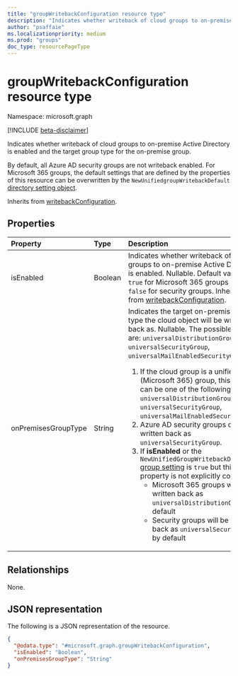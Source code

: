 ```yaml
---
title: "groupWritebackConfiguration resource type"
description: "Indicates whether writeback of cloud groups to on-premise Active Directory is enabled and the target group type for the on-premise group."
author: "psaffaie"
ms.localizationpriority: medium
ms.prod: "groups"
doc_type: resourcePageType
---
```


# groupWritebackConfiguration resource type

Namespace: microsoft.graph

[!INCLUDE [beta-disclaimer](../../includes/beta-disclaimer.md)]

Indicates whether writeback of cloud groups to on-premise Active Directory is enabled and the target group type for the on-premise group.

 By default, all Azure AD security groups are not writeback enabled. For Microsoft 365 groups, the default settings that are defined by the properties of this resource can be overwritten by the `NewUnifiedgroupWritebackDefault` [directory setting object](directorysetting.md).

Inherits from [writebackConfiguration](../resources/writebackconfiguration.md).

## Properties
|Property|Type|Description|
|:---|:---|:---|
|isEnabled|Boolean|Indicates whether writeback of cloud groups to on-premise Active Directory is enabled. Nullable. Default value is `true` for Microsoft 365 groups and `false` for security groups. Inherited from [writebackConfiguration](../resources/writebackconfiguration.md).|
|onPremisesGroupType|String|Indicates the target on-premise group type the cloud object will be written back as. Nullable. The possible values are: `universalDistributionGroup`, `universalSecurityGroup`, `universalMailEnabledSecurityGroup`.<ol><li>If the cloud group is a unified (Microsoft 365) group, this property can be one of the following: `universalDistributionGroup`, `universalSecurityGroup`, `universalMailEnabledSecurityGroup`. </li><li>Azure AD security groups can be written back as `universalSecurityGroup`. </li><li>If **isEnabled** or the `NewUnifiedGroupWritebackDefault` [group setting](directorysetting.md) is `true` but this property is not explicitly configured: <ul><li>Microsoft 365 groups will be written back as `universalDistributionGroup` by default</li></ul><ul><li>Security groups will be written back as `universalSecurityGroup` by default</li></ul>|

## Relationships
None.

## JSON representation
The following is a JSON representation of the resource.
<!-- {
  "blockType": "resource",
  "@odata.type": "microsoft.graph.groupWritebackConfiguration"
}
-->
``` json
{
  "@odata.type": "#microsoft.graph.groupWritebackConfiguration",
  "isEnabled": "Boolean",
  "onPremisesGroupType": "String"
}
```

